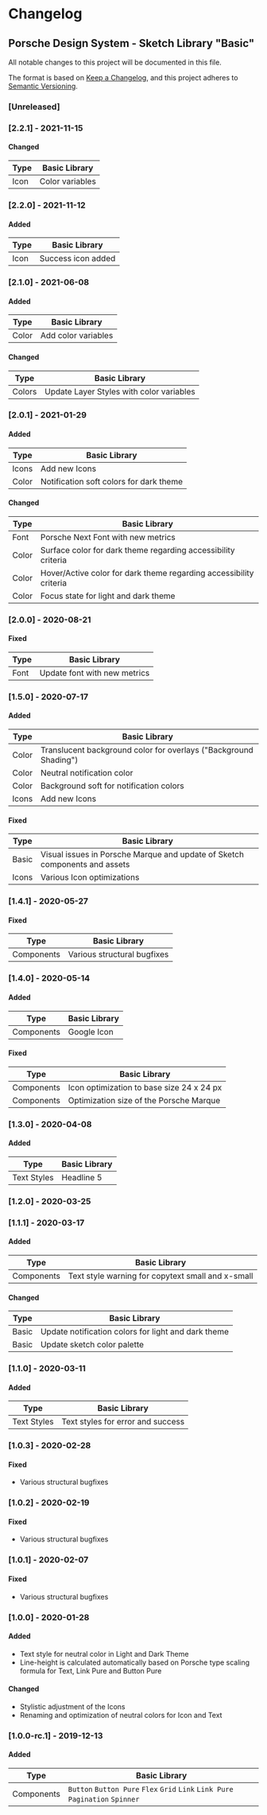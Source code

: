 # Changelog

## Porsche Design System -  Sketch Library "Basic"
All notable changes to this project will be documented in this file.

The format is based on [Keep a Changelog](https://keepachangelog.com/en/1.0.0/),
and this project adheres to [Semantic Versioning](https://semver.org/spec/v2.0.0.html).

### [Unreleased]

### [2.2.1] - 2021-11-15

#### Changed

Type | Basic Library |
|---|---|
Icon | Color variables |

### [2.2.0] - 2021-11-12

#### Added

Type | Basic Library |
|---|---|
Icon | Success icon added

### [2.1.0] - 2021-06-08

#### Added

Type | Basic Library |
|---|---|
Color | Add color variables

#### Changed

Type | Basic Library |
|---|---|
Colors | Update Layer Styles with color variables |

### [2.0.1] - 2021-01-29

#### Added

Type | Basic Library |
|---|---|
Icons | Add new Icons |
Color | Notification soft colors for dark theme |

#### Changed

Type | Basic Library |
|---|---|
Font |  Porsche Next Font with new metrics |
Color |  Surface color for dark theme regarding accessibility criteria  |
Color |  Hover/Active color for dark theme regarding accessibility criteria  |
Color |  Focus state for light and dark theme  |

### [2.0.0] - 2020-08-21

#### Fixed

Type | Basic Library |
|---|---|
Font |  Update font with new metrics |

### [1.5.0] - 2020-07-17

#### Added

Type | Basic Library |
|---|---|
Color |  Translucent background color for overlays ("Background Shading") |
Color | Neutral notification color |
Color | Background soft for notification colors |
Icons | Add new Icons | 

#### Fixed

Type | Basic Library |
|---|---|
Basic |  Visual issues in Porsche Marque and update of Sketch components and assets  |
Icons | Various Icon optimizations |

### [1.4.1] - 2020-05-27

#### Fixed

Type | Basic Library |
|---|---|
Components | Various structural bugfixes |

### [1.4.0] - 2020-05-14

#### Added

Type | Basic Library |
|---|---|
Components | Google Icon |

#### Fixed

Type | Basic Library |
|---|---|
Components | Icon optimization to base size 24 x 24 px |
Components | Optimization size of the Porsche Marque |

### [1.3.0] - 2020-04-08

#### Added

Type | Basic Library |
|---|---|
Text Styles | Headline 5 |

### [1.2.0] - 2020-03-25

### [1.1.1] - 2020-03-17

#### Added
    
Type | Basic Library |
|---|---|
Components | Text style warning for copytext small and x-small |

#### Changed

Type | Basic Library |
|---|---|
Basic | Update notification colors for light and dark theme |
Basic | Update sketch color palette |

### [1.1.0] - 2020-03-11

#### Added

Type | Basic Library |
|---|---|
Text Styles | Text styles for error and success |

### [1.0.3] - 2020-02-28

#### Fixed
- Various structural bugfixes 

### [1.0.2] - 2020-02-19

#### Fixed
- Various structural bugfixes 

### [1.0.1] - 2020-02-07

#### Fixed
- Various structural bugfixes 

### [1.0.0] - 2020-01-28

#### Added
- Text style for neutral color in Light and Dark Theme
- Line-height is calculated automatically based on Porsche type scaling formula for Text, Link Pure and Button Pure

#### Changed
- Stylistic adjustment of the Icons
- Renaming and optimization of neutral colors for Icon and Text

### [1.0.0-rc.1] - 2019-12-13

#### Added

Type | Basic Library |
|---|---|
Components | `Button` `Button Pure` `Flex` `Grid` `Link` `Link Pure` `Pagination` `Spinner` |
